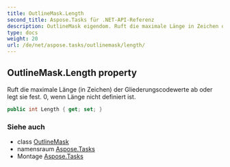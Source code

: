 ```yaml
---
title: OutlineMask.Length
second_title: Aspose.Tasks für .NET-API-Referenz
description: OutlineMask eigendom. Ruft die maximale Länge in Zeichen der Gliederungscodewerte ab oder legt sie fest. 0 wenn Länge nicht definiert ist.
type: docs
weight: 20
url: /de/net/aspose.tasks/outlinemask/length/
---
```

## OutlineMask.Length property

Ruft die maximale Länge (in Zeichen) der Gliederungscodewerte ab oder legt sie fest. 0, wenn Länge nicht definiert ist.

```csharp
public int Length { get; set; }
```

### Siehe auch

* class [OutlineMask](../)
* namensraum [Aspose.Tasks](../../outlinemask/)
* Montage [Aspose.Tasks](../../../)


